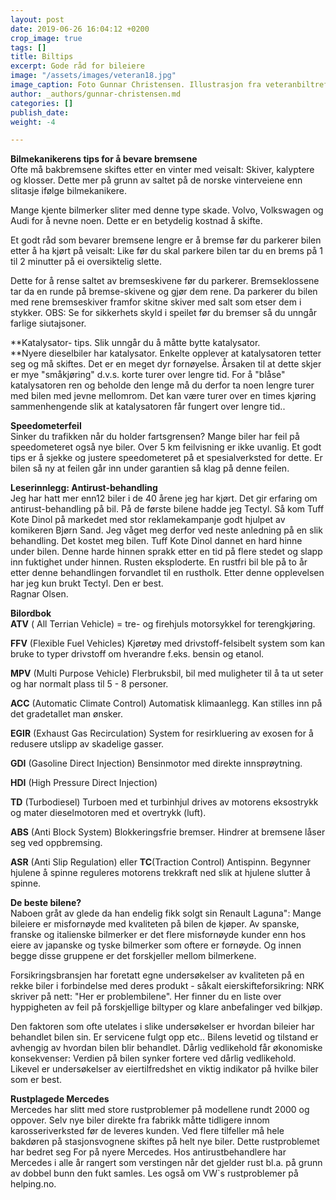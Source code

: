 ```yaml
---
layout: post
date: 2019-06-26 16:04:12 +0200
crop_image: true
tags: []
title: Biltips
excerpt: Gode råd for bileiere
image: "/assets/images/veteran18.jpg"
image_caption: Foto Gunnar Christensen. Illustrasjon fra veteranbiltreff.
author: _authors/gunnar-christensen.md
categories: []
publish_date: 
weight: -4

---
```

**Bilmekanikerens tips for å bevare bremsene**  
Ofte må bakbremsene skiftes etter en vinter med veisalt: Skiver, kalyptere og klosser. Dette mer på grunn av saltet på de norske vinterveiene enn slitasje ifølge bilmekanikere.

Mange kjente bilmerker sliter med denne type skade. Volvo, Volkswagen og Audi for å nevne noen. Dette er en betydelig kostnad å skifte.

Et godt råd som bevarer bremsene lengre er å bremse før du parkerer bilen etter å ha kjørt på veisalt: Like før du skal parkere bilen tar du en brems på 1 til 2 minutter på ei oversiktelig slette.

Dette for å rense saltet av bremseskivene før du parkerer. Bremseklossene tar da en runde på bremse-skivene og gjør dem rene. Da parkerer du bilen med rene bremseskiver framfor skitne skiver med salt som etser dem i stykker. OBS: Se for sikkerhets skyld i speilet før du bremser så du unngår farlige siutajsoner.

\**Katalysator- tips. Slik unngår du å måtte bytte katalysator.  
\**Nyere dieselbiler har katalysator. Enkelte opplever at katalysatoren tetter seg og må skiftes. Det er en meget dyr fornøyelse. Årsaken til at dette skjer er mye "småkjøring" d.v.s. korte turer over lengre tid. For å "blåse" katalysatoren ren og beholde den lenge må du derfor ta noen lengre turer med bilen med jevne mellomrom. Det kan være turer over en times kjøring sammenhengende slik at katalysatoren får fungert over lengre tid..

**Speedometerfeil**  
Sinker du trafikken når du holder fartsgrensen? Mange biler har feil på speedometeret også nye biler. Over 5 km feilvisning er ikke uvanlig. Et godt tips er å sjekke og justere speedometeret på et spesialverksted for dette. Er bilen så ny at feilen går inn under garantien så klag på denne feilen.

**Leserinnlegg: Antirust-behandling**  
Jeg har hatt mer enn12 biler i de 40 årene jeg har kjørt. Det gir erfaring om antirust-behandling på bil. På de første bilene hadde jeg Tectyl. Så kom Tuff Kote Dinol på markedet med stor reklamekampanje godt hjulpet av komikeren Bjørn Sand. Jeg våget meg derfor ved neste anledning på en slik behandling. Det kostet meg bilen. Tuff Kote Dinol dannet en hard hinne under bilen. Denne harde hinnen sprakk etter en tid på flere stedet og slapp inn fuktighet under hinnen. Rusten eksploderte. En rustfri bil ble på to år etter denne behandlingen forvandlet til en rustholk. Etter denne opplevelsen har jeg kun brukt Tectyl. Den er best.  
Ragnar Olsen.  
  
**Bilordbok**  
**ATV** ( All Terrian Vehicle) = tre- og firehjuls motorsykkel for terengkjøring.

**FFV** (Flexible Fuel Vehicles) Kjøretøy med drivstoff-felsibelt system som kan bruke to typer drivstoff om hverandre f.eks. bensin og etanol.

**MPV** (Multi Purpose Vehicle) Flerbruksbil, bil med muligheter til å ta ut seter og har normalt plass til 5 - 8 personer.

**ACC** (Automatic Climate Control) Automatisk klimaanlegg. Kan stilles inn på det gradetallet man ønsker.

**EGIR** (Exhaust Gas Recirculation) System for resirkluering av exosen for å redusere utslipp av skadelige gasser.

**GDI** (Gasoline Direct Injection) Bensinmotor med direkte innsprøytning.

**HDI** (High Pressure Direct Injection)

**TD** (Turbodiesel) Turboen med et turbinhjul drives av motorens eksostrykk og mater dieselmotoren med et overtrykk (luft).

**ABS** (Anti Block System) Blokkeringsfrie bremser. Hindrer at bremsene låser seg ved oppbremsing.

**ASR** (Anti Slip Regulation) eller **TC**(Traction Control) Antispinn. Begynner hjulene å spinne reguleres motorens trekkraft ned slik at hjulene slutter å spinne.

**De beste bilene?**  
Naboen gråt av glede da han endelig fikk solgt sin Renault Laguna": Mange bileiere er misfornøyde med kvaliteten på bilen de kjøper. Av spanske, franske og italienske bilmerker er det flere misfornøyde kunder enn hos eiere av japanske og tyske bilmerker som oftere er fornøyde. Og innen begge disse gruppene er det forskjeller mellom bilmerkene.

Forsikringsbransjen har foretatt egne undersøkelser av kvaliteten på en rekke biler i forbindelse med deres produkt - såkalt eierskifteforsikring: NRK skriver på nett: "Her er problembilene". Her finner du en liste over hyppigheten av feil på forskjellige biltyper og klare anbefalinger ved bilkjøp.

Den faktoren som ofte utelates i slike undersøkelser er hvordan bileier har behandlet bilen sin. Er servicene fulgt opp etc.. Bilens levetid og tilstand er avhengig av hvordan bilen blir behandlet. Dårlig vedlikehold får økonomiske konsekvenser: Verdien på bilen synker fortere ved dårlig vedlikehold. Likevel er undersøkelser av eiertilfredshet en viktig indikator på hvilke biler som er best.

**Rustplagede Mercedes**  
Mercedes har slitt med store rustproblemer på modellene rundt 2000 og oppover. Selv nye biler direkte fra fabrikk måtte tidligere innom karosseriverksted før de leveres kunden. Ved flere tilfeller må hele bakdøren på stasjonsvognene skiftes på helt nye biler. Dette rustproblemet har bedret seg For på nyere Mercedes. Hos antirustbehandlere har Mercedes i alle år rangert som verstingen når det gjelder rust bl.a. på grunn av dobbel bunn den fukt samles. Les også om VW\`s rustproblemer på helping.no.